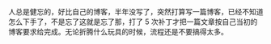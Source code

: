 人总是健忘的，好比自己的博客，半年没写了，突然打算写一篇博客，已经不知道怎么下手了，不是忘了这就是忘了那，打了 5 次补丁才把一篇文章按自己当初的博客要求给完成。无论折腾什么玩具的时候，流程还是不要搞得太多。

